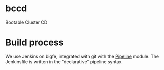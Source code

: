 # bccd
Bootable Cluster CD

# Build process

We use Jenkins on bigfe, integrated with git with the [Pipeline](https://www.jenkins.io/doc/book/pipeline/) module. The Jenkinsfile is written in the "declarative" pipeline syntax.
